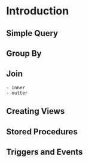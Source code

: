 # Introduction

## Simple Query

## Group By 

## Join
    - inner 
    - outter 

## Creating Views

## Stored Procedures

## Triggers and Events

